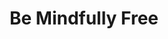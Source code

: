 ---
pid: ch919
title: Be Mindfully Free
location_transcription: Near a //Welcome to Philadelphia// sign
coordinates: "[-75.164157516918, 39.951938875893]"
zipcode: '19140'
gen_neighborhood: North Philadelphia
neighborhood: Hunting Park
outside_phl: 
age: '32'
age_range: 30-39
instagram: 
image_file_name: ch_919.jpg
proposal_transcription: Free Your Mind
topic: Health,Uplifting,Freedom
topic_summary: 0, 0, 0
type: Sculpture Statue
keywords_other: brain, free, mind
credit: 
image_labels: Brain on a pedestal
twitter: 
facebook: 
permalink: "/monuments/ch919/"
layout: item-page
---